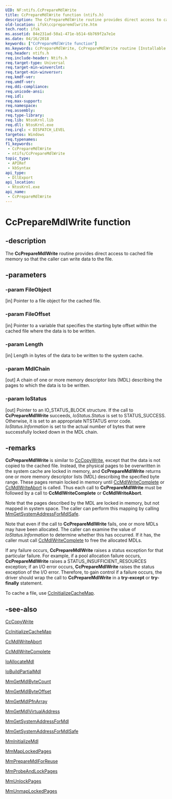 ```yaml
---
UID: NF:ntifs.CcPrepareMdlWrite
title: CcPrepareMdlWrite function (ntifs.h)
description: The CcPrepareMdlWrite routine provides direct access to cached file memory so that the caller can write data to the file.
old-location: ifsk\ccpreparemdlwrite.htm
tech.root: ifsk
ms.assetid: 84e231ad-50a1-471e-b514-6b769f2a7e1e
ms.date: 04/16/2018
keywords: ["CcPrepareMdlWrite function"]
ms.keywords: CcPrepareMdlWrite, CcPrepareMdlWrite routine [Installable File System Drivers], ccref_2523ff15-d200-4f45-bc05-aab30afadc15.xml, ifsk.ccpreparemdlwrite, ntifs/CcPrepareMdlWrite
req.header: ntifs.h
req.include-header: Ntifs.h
req.target-type: Universal
req.target-min-winverclnt: 
req.target-min-winversvr: 
req.kmdf-ver: 
req.umdf-ver: 
req.ddi-compliance: 
req.unicode-ansi: 
req.idl: 
req.max-support: 
req.namespace: 
req.assembly: 
req.type-library: 
req.lib: NtosKrnl.lib
req.dll: NtosKrnl.exe
req.irql: < DISPATCH_LEVEL
targetos: Windows
req.typenames: 
f1_keywords:
 - CcPrepareMdlWrite
 - ntifs/CcPrepareMdlWrite
topic_type:
 - APIRef
 - kbSyntax
api_type:
 - DllExport
api_location:
 - NtosKrnl.exe
api_name:
 - CcPrepareMdlWrite
---
```


# CcPrepareMdlWrite function


## -description

The <b>CcPrepareMdlWrite</b> routine provides direct access to cached file memory so that the caller can write data to the file.

## -parameters

### -param FileObject 

[in]
Pointer to a file object for the cached file.

### -param FileOffset 

[in]
Pointer to a variable that specifies the starting byte offset within the cached file where the data is to be written.

### -param Length 

[in]
Length in bytes of the data to be written to the system cache.

### -param MdlChain 

[out]
A chain of one or more memory descriptor lists (MDL) describing the pages to which the data is to be written.

### -param IoStatus 

[out]
Pointer to an IO_STATUS_BLOCK structure. If the call to <b>CcPrepareMdlWrite</b> succeeds, <i>IoStatus.Status</i> is set to STATUS_SUCCESS. Otherwise, it is set to an appropriate NTSTATUS error code. <i>IoStatus.Information</i> is set to the actual number of bytes that were successfully locked down in the MDL chain.

## -remarks

<b>CcPrepareMdlWrite</b> is similar to <a href="https://msdn.microsoft.com/library/windows/hardware/ff539045">CcCopyWrite</a>, except that the data is not copied to the cached file. Instead, the physical pages to be overwritten in the system cache are locked in memory, and <b>CcPrepareMdlWrite</b> returns one or more memory descriptor lists (MDL) describing the specified byte range. These pages remain locked in memory until <a href="https://msdn.microsoft.com/library/windows/hardware/ff539172">CcMdlWriteComplete</a> or <a href="https://msdn.microsoft.com/library/windows/hardware/ff539166">CcMdlWriteAbort</a> is called. Thus each call to <b>CcPrepareMdlWrite</b> must be followed by a call to <b>CcMdlWriteComplete</b> or <b>CcMdlWriteAbort</b>.

Note that the pages described by the MDL are locked in memory, but not mapped in system space. The caller can perform this mapping by calling <a href="https://docs.microsoft.com/windows-hardware/drivers/kernel/mm-bad-pointer">MmGetSystemAddressForMdlSafe</a>.

Note that even if the call to <b>CcPrepareMdlWrite</b> fails, one or more MDLs may have been allocated. The caller can examine the value of <i>IoStatus.Information</i> to determine whether this has occurred. If it has, the caller must call <a href="https://msdn.microsoft.com/library/windows/hardware/ff539172">CcMdlWriteComplete</a> to free the allocated MDLs.

If any failure occurs, <b>CcPrepareMdlWrite</b> raises a status exception for that particular failure. For example, if a pool allocation failure occurs, <b>CcPrepareMdlWrite</b> raises a STATUS_INSUFFICIENT_RESOURCES exception; if an I/O error occurs, <b>CcPrepareMdlWrite</b> raises the status exception of the I/O error. Therefore, to gain control if a failure occurs, the driver should wrap the call to <b>CcPrepareMdlWrite</b> in a <b>try-except</b> or <b>try-finally</b> statement.

To cache a file, use <a href="https://msdn.microsoft.com/library/windows/hardware/ff539135">CcInitializeCacheMap</a>.

## -see-also

<a href="https://msdn.microsoft.com/library/windows/hardware/ff539045">CcCopyWrite</a>



<a href="https://msdn.microsoft.com/library/windows/hardware/ff539135">CcInitializeCacheMap</a>



<a href="https://msdn.microsoft.com/library/windows/hardware/ff539166">CcMdlWriteAbort</a>



<a href="https://msdn.microsoft.com/library/windows/hardware/ff539172">CcMdlWriteComplete</a>



<a href="https://docs.microsoft.com/windows-hardware/drivers/ddi/wdm/nf-wdm-ioallocatemdl">IoAllocateMdl</a>



<a href="https://docs.microsoft.com/windows-hardware/drivers/ddi/wdm/nf-wdm-iobuildpartialmdl">IoBuildPartialMdl</a>



<a href="https://docs.microsoft.com/windows-hardware/drivers/ddi/wdm/nf-wdm-mmgetmdlbytecount">MmGetMdlByteCount</a>



<a href="https://docs.microsoft.com/windows-hardware/drivers/kernel/mm-bad-pointer">MmGetMdlByteOffset</a>



<a href="https://docs.microsoft.com/windows-hardware/drivers/kernel/mm-bad-pointer">MmGetMdlPfnArray</a>



<a href="https://docs.microsoft.com/windows-hardware/drivers/kernel/mm-bad-pointer">MmGetMdlVirtualAddress</a>



<a href="https://docs.microsoft.com/windows-hardware/drivers/ddi/wdm/nf-wdm-mmgetsystemaddressformdl">MmGetSystemAddressForMdl</a>



<a href="https://docs.microsoft.com/windows-hardware/drivers/kernel/mm-bad-pointer">MmGetSystemAddressForMdlSafe</a>



<a href="https://docs.microsoft.com/windows-hardware/drivers/kernel/mm-bad-pointer">MmInitializeMdl</a>



<a href="https://docs.microsoft.com/windows-hardware/drivers/ddi/wdm/nf-wdm-mmmaplockedpages">MmMapLockedPages</a>



<a href="https://docs.microsoft.com/windows-hardware/drivers/kernel/mm-bad-pointer">MmPrepareMdlForReuse</a>



<a href="https://docs.microsoft.com/windows-hardware/drivers/ddi/wdm/nf-wdm-mmprobeandlockpages">MmProbeAndLockPages</a>



<a href="https://docs.microsoft.com/windows-hardware/drivers/ddi/wdm/nf-wdm-mmunlockpages">MmUnlockPages</a>



<a href="https://docs.microsoft.com/windows-hardware/drivers/ddi/wdm/nf-wdm-mmunmaplockedpages">MmUnmapLockedPages</a>

